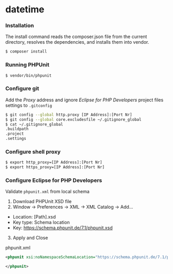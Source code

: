 # datetime

### Installation

The install command reads the composer.json file from the current directory, resolves the dependencies, and installs them into vendor.

```sh
$ composer install
```

### Running PHPUnit

```sh
$ vendor/bin/phpunit
```

### Configure git

Add the *Proxy* address and ignore *Eclipse for PHP Developers* project files settings to `.gitconfig`

```sh
$ git config --global http.proxy [IP Address]:[Port Nr]
$ git config --global core.excludesfile ~/.gitignore_global
$ cat ~/.gitignore_global 
.buildpath
.project
.settings
```

### Configure shell proxy

```sh
$ export http_proxy=[IP Address]:[Port Nr]
$ export https_proxy=[IP Address]:[Port Nr]
```
### Configure Eclipse for PHP Developers

Validate `phpunit.xml` from local schema

1. Download PHPUnit XSD file
2. Window -> Preferences -> XML -> XML Catalog -> Add...
  * Location: [Path].xsd
  * Key type: Schema location
  * Key: https://schema.phpunit.de/7.1/phpunit.xsd
3. Apply and Close

phpunit.xml

```xml
<phpunit xsi:noNamespaceSchemaLocation="https://schema.phpunit.de/7.1/phpunit.xsd">

</phpunit>
```